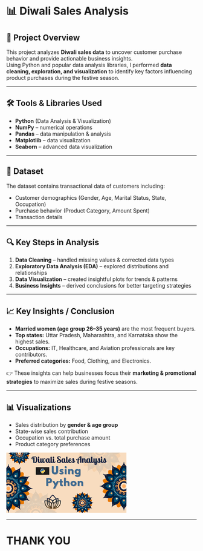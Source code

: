 # 📊 Diwali Sales Analysis  

## 📌 Project Overview  
This project analyzes **Diwali sales data** to uncover customer purchase behavior and provide actionable business insights.  
Using Python and popular data analysis libraries, I performed **data cleaning, exploration, and visualization** to identify key factors influencing product purchases during the festive season.  

---

## 🛠️ Tools & Libraries Used  
- **Python** (Data Analysis & Visualization)  
- **NumPy** – numerical operations  
- **Pandas** – data manipulation & analysis  
- **Matplotlib** – data visualization  
- **Seaborn** – advanced data visualization  

---

## 📂 Dataset  
The dataset contains transactional data of customers including:  
- Customer demographics (Gender, Age, Marital Status, State, Occupation)  
- Purchase behavior (Product Category, Amount Spent)  
- Transaction details  

---

## 🔍 Key Steps in Analysis  
1. **Data Cleaning** – handled missing values & corrected data types  
2. **Exploratory Data Analysis (EDA)** – explored distributions and relationships  
3. **Data Visualization** – created insightful plots for trends & patterns  
4. **Business Insights** – derived conclusions for better targeting strategies  

---

## 📈 Key Insights / Conclusion  
- **Married women (age group 26–35 years)** are the most frequent buyers.  
- **Top states:** Uttar Pradesh, Maharashtra, and Karnataka show the highest sales.  
- **Occupations:** IT, Healthcare, and Aviation professionals are key contributors.  
- **Preferred categories:** Food, Clothing, and Electronics.  

👉 These insights can help businesses focus their **marketing & promotional strategies** to maximize sales during festive seasons.  

---

## 📊 Visualizations  
- Sales distribution by **gender & age group**  
- State-wise sales contribution  
- Occupation vs. total purchase amount  
- Product category preferences  

![images](https://github.com/tejas2024-d/Diwali-Sales-Analysis/blob/main/img_diwali_sales_analysis.png)  

---
# THANK YOU 

